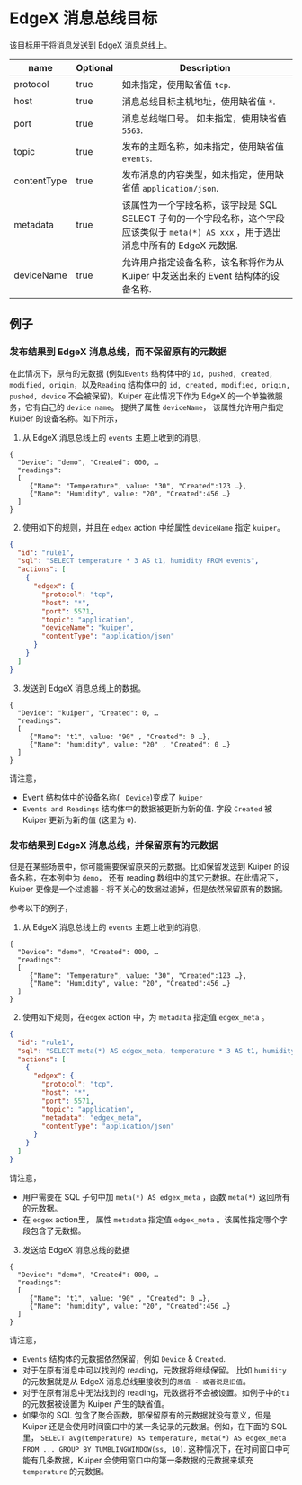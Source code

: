# EdgeX 消息总线目标

该目标用于将消息发送到 EdgeX 消息总线上。

| name        | Optional | Description                                                  |
| ----------- | -------- | ------------------------------------------------------------ |
| protocol    | true     | 如未指定，使用缺省值 ``tcp``.                                |
| host        | true     | 消息总线目标主机地址，使用缺省值 ``*``.                      |
| port        | true     | 消息总线端口号。 如未指定，使用缺省值 ``5563``.              |
| topic       | true     | 发布的主题名称，如未指定，使用缺省值 ``events``.             |
| contentType | true     | 发布消息的内容类型，如未指定，使用缺省值 ``application/json``. |
| metadata    | true     | 该属性为一个字段名称，该字段是 SQL SELECT 子句的一个字段名称，这个字段应该类似于 ``meta(*) AS xxx`` ，用于选出消息中所有的 EdgeX 元数据. |
| deviceName  | true     | 允许用户指定设备名称，该名称将作为从 Kuiper 中发送出来的 Event 结构体的设备名称. |

## 例子

### 发布结果到 EdgeX 消息总线，而不保留原有的元数据
在此情况下，原有的元数据 (例如``Events`` 结构体中的 ``id, pushed, created, modified, origin``，以及``Reading`` 结构体中的  ``id, created, modified, origin, pushed, device`` 不会被保留)。Kuiper 在此情况下作为 EdgeX 的一个单独微服务，它有自己的 ``device name``。 提供了属性 ``deviceName``， 该属性允许用户指定 Kuiper 的设备名称。如下所示，

1) 从 EdgeX 消息总线上的 ``events`` 主题上收到的消息，

```
{
  "Device": "demo", "Created": 000, …
  "readings": 
  [
     {"Name": "Temperature", value: "30", "Created":123 …},
     {"Name": "Humidity", value: "20", "Created":456 …}
  ]
}
```
2) 使用如下的规则，并且在 ``edgex`` action 中给属性 ``deviceName`` 指定 ``kuiper``。

```json
{
  "id": "rule1",
  "sql": "SELECT temperature * 3 AS t1, humidity FROM events",
  "actions": [
    {
      "edgex": {
        "protocol": "tcp",
        "host": "*",
        "port": 5571,
        "topic": "application",
        "deviceName": "kuiper",
        "contentType": "application/json"
      }
    }
  ]
}
```
3) 发送到 EdgeX 消息总线上的数据。

```
{
  "Device": "kuiper", "Created": 0, …
  "readings": 
  [
     {"Name": "t1", value: "90" , "Created": 0 …},
     {"Name": "humidity", value: "20" , "Created": 0 …}
  ]
}
```
请注意，
- Event 结构体中的设备名称( `` Device``)变成了 ``kuiper``
- ``Events and Readings`` 结构体中的数据被更新为新的值. 字段 ``Created`` 被 Kuiper 更新为新的值 (这里为 ``0``).

### 发布结果到 EdgeX 消息总线，并保留原有的元数据
但是在某些场景中，你可能需要保留原来的元数据。比如保留发送到 Kuiper 的设备名称，在本例中为 ``demo``， 还有 reading 数组中的其它元数据。在此情况下，Kuiper 更像是一个过滤器 - 将不关心的数据过滤掉，但是依然保留原有的数据。

参考以下的例子，

1) 从 EdgeX 消息总线上的 ``events`` 主题上收到的消息，

```
{
  "Device": "demo", "Created": 000, …
  "readings": 
  [
     {"Name": "Temperature", value: "30", "Created":123 …},
     {"Name": "Humidity", value: "20", "Created":456 …}
  ]
}
```
2) 使用如下规则，在``edgex`` action 中，为 ``metadata`` 指定值 ``edgex_meta`` 。

```json
{
  "id": "rule1",
  "sql": "SELECT meta(*) AS edgex_meta, temperature * 3 AS t1, humidity FROM events WHERE temperature > 30",
  "actions": [
    {
      "edgex": {
        "protocol": "tcp",
        "host": "*",
        "port": 5571,
        "topic": "application",
        "metadata": "edgex_meta",
        "contentType": "application/json"
      }
    }
  ]
}
```
请注意，
- 用户需要在 SQL 子句中加 ``meta(*) AS edgex_meta`` ，函数 ``meta(*)`` 返回所有的元数据。
- 在 ``edgex`` action里， 属性 ``metadata`` 指定值 ``edgex_meta`` 。该属性指定哪个字段包含了元数据。

3) 发送给 EdgeX 消息总线的数据

```
{
  "Device": "demo", "Created": 000, …
  "readings": 
  [
     {"Name": "t1", value: "90" , "Created": 0 …},
     {"Name": "humidity", value: "20", "Created":456 …}
  ]
}
```
请注意，
- ``Events`` 结构体的元数据依然保留，例如 ``Device`` & ``Created``.
- 对于在原有消息中可以找到的 reading，元数据将继续保留。 比如 ``humidity`` 的元数据就是从 EdgeX 消息总线里接收到的``原值 - 或者说是旧值``。
- 对于在原有消息中无法找到的 reading，元数据将不会被设置。如例子中的``t1`` 的元数据被设置为 Kuiper 产生的缺省值。
- 如果你的 SQL 包含了聚合函数，那保留原有的元数据就没有意义，但是 Kuiper 还是会使用时间窗口中的某一条记录的元数据。例如，在下面的 SQL 里，
```SELECT avg(temperature) AS temperature, meta(*) AS edgex_meta FROM ... GROUP BY TUMBLINGWINDOW(ss, 10)```. 
这种情况下，在时间窗口中可能有几条数据，Kuiper 会使用窗口中的第一条数据的元数据来填充 ``temperature`` 的元数据。